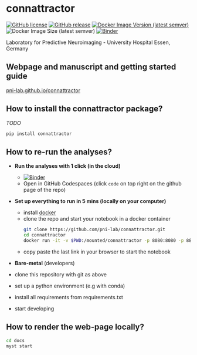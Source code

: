 # connattractor

[![GitHub license](https://img.shields.io/github/license/pnilab/connattractor.svg)](https://github.com/pni-lab/connattractor/blob/master/LICENSE)
[![GitHub release](https://img.shields.io/github/release/pni-lab/connattractor.svg)](https://github.com/pni-lab/connattractor/releases/)
[![Docker Image Version (latest semver)](https://img.shields.io/docker/v/pnilab/connattractor?color=blue&label=pnilab%2Fconnattractor%3A&logo=docker&sort=semver)](https://hub.docker.com/repository/docker/pnilab/connattractor)
![Docker Image Size (latest semver)](https://img.shields.io/docker/image-size/pnilab/connattractor?label=%20pnilab%2Fconnattractor&logo=docker&sort=semver)
[![Binder](https://mybinder.org/badge_logo.svg)](https://mybinder.org/v2/gh/pni-lab/connattractor/HEAD)

Laboratory for Predictive Neuroimaging - University Hospital Essen, Germany

## Webpage and manuscript and getting started guide
[pni-lab.github.io/connattractor](pni-lab.github.io/connattractor)

## How to install the connattractor package?

*TODO*

```bash
pip install connattractor
```

## How to re-run the analyses?

- **Run the analyses with 1 click (in the cloud)**
  - [![Binder](https://mybinder.org/badge_logo.svg)](https://mybinder.org/v2/gh/pni-lab/connattractor/HEAD)
  - Open in GitHub Codespaces (click `code` on top right on the github page of the repo)

- **Set up everything to run in 5 mins (locally on your computer)**
  - install [docker](https://www.docker.com/)
  - clone the repo and start your notebook in a docker container
    ```bash
    git clone https://github.com/pni-lab/connattractor.git
    cd connattractor
    docker run -it -v $PWD:/mounted/connattractor -p 8080:8080 -p 8888:8888 pnilab/connattractor:latest jupyter notebook
    ```
  - copy paste the last link in your browser to start the notebook

 - **Bare-metal** (developers)
  - clone this repository with git as above
  - set up a python environment (e.g with conda)
  - install all requirements from requirements.txt
  - start developing

## How to render the web-page locally?
```bash
cd docs
myst start
```

